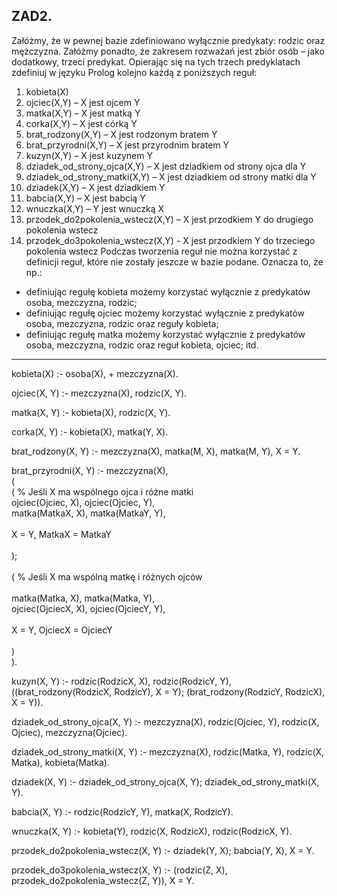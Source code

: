 ## ZAD2.
Załóżmy, że w pewnej bazie zdefiniowano wyłącznie predykaty: rodzic oraz mężczyzna. Załóżmy
ponadto, że zakresem rozważań jest zbiór osób – jako dodatkowy, trzeci predykat. Opierając się na
tych trzech predyklatach zdefiniuj w języku Prolog kolejno każdą z poniższych reguł:
1. kobieta(X)
2. ojciec(X,Y) – X jest ojcem Y
3. matka(X,Y) – X jest matką Y
4. corka(X,Y) – X jest córką Y
5. brat_rodzony(X,Y) – X jest rodzonym bratem Y
6. brat_przyrodni(X,Y) – X jest przyrodnim bratem Y
7. kuzyn(X,Y) – X jest kuzynem Y
8. dziadek_od_strony_ojca(X,Y) – X jest dziadkiem od strony ojca dla Y
9. dziadek_od_strony_matki(X,Y) – X jest dziadkiem od strony matki dla Y
10. dziadek(X,Y) – X jest dziadkiem Y
11. babcia(X,Y) – X jest babcią Y
12. wnuczka(X,Y) – Y jest wnuczką X
13. przodek_do2pokolenia_wstecz(X,Y) – X jest przodkiem Y do drugiego pokolenia wstecz
14. przodek_do3pokolenia_wstecz(X,Y) - X jest przodkiem Y do trzeciego pokolenia wstecz
Podczas tworzenia reguł nie można korzystać z definicji reguł, które nie zostały jeszcze w bazie
podane. Oznacza to, że np.:
- definiując regułę kobieta możemy korzystać wyłącznie z predykatów osoba, mezczyzna, rodzic;
- definiując regułę ojciec możemy korzystać wyłącznie z predykatów osoba, mezczyzna, rodzic
oraz reguły kobieta;
- definiując regułę matka możemy korzystać wyłącznie z predykatów osoba, mezczyzna, rodzic
oraz reguł kobieta, ojciec;
itd.
--------------------------------------------------------------------------------------------
kobieta(X) :- 
    osoba(X), 
    \+ mezczyzna(X).

ojciec(X, Y) :- 
    mezczyzna(X), 
    rodzic(X, Y).

matka(X, Y) :-
    kobieta(X),
    rodzic(X, Y).

corka(X, Y) :- 
    kobieta(X), 
    matka(Y, X).

brat_rodzony(X, Y) :- 
    mezczyzna(X),
    matka(M, X), 
    matka(M, Y), 
    X \= Y.

brat_przyrodni(X, Y) :-
   mezczyzna(X), <br />	
   ( <br />	
       (   % Jeśli X ma wspólnego ojca i różne matki <br />	
           ojciec(Ojciec, X), ojciec(Ojciec, Y), <br />	
           matka(MatkaX, X), matka(MatkaY, Y), <br />	
           X \= Y, MatkaX \= MatkaY <br />	
       ); <br />	
       (   % Jeśli X ma wspólną matkę i różnych ojców <br />	
           matka(Matka, X), matka(Matka, Y), <br />	
           ojciec(OjciecX, X), ojciec(OjciecY, Y), <br />	 
           X \= Y, OjciecX \= OjciecY <br />	
       ) <br />	
   ).
   
kuzyn(X, Y) :-
    rodzic(RodzicX, X),
    rodzic(RodzicY, Y),
    ((brat_rodzony(RodzicX, RodzicY), X \= Y);
    (brat_rodzony(RodzicY, RodzicX), X \= Y)).

dziadek_od_strony_ojca(X, Y) :-
    mezczyzna(X),
    rodzic(Ojciec, Y),
    rodzic(X, Ojciec),
    mezczyzna(Ojciec).

dziadek_od_strony_matki(X, Y) :-
    mezczyzna(X),
    rodzic(Matka, Y),
    rodzic(X, Matka),
    kobieta(Matka).

dziadek(X, Y) :-
    dziadek_od_strony_ojca(X, Y);
    dziadek_od_strony_matki(X, Y).

babcia(X, Y) :-
    rodzic(RodzicY, Y),
    matka(X, RodzicY).

wnuczka(X, Y) :-
    kobieta(Y),
    rodzic(X, RodzicX),
    rodzic(RodzicX, Y).

przodek_do2pokolenia_wstecz(X, Y) :-
    dziadek(Y, X);
    babcia(Y, X),
    X \= Y.

przodek_do3pokolenia_wstecz(X, Y) :-
    (rodzic(Z, X), przodek_do2pokolenia_wstecz(Z, Y)),
    X \= Y.
